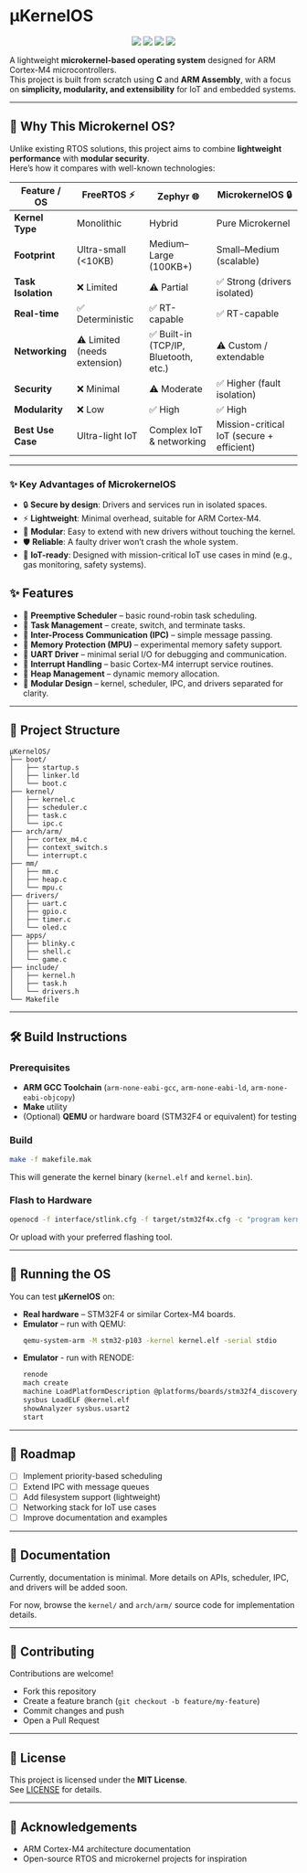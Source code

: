 # μKernelOS

<p align="center">
  <img src="https://img.shields.io/badge/ARM-Cortex--M4-blue?style=for-the-badge&logo=arm" />
  <img src="https://img.shields.io/badge/Microkernel-OS-green?style=for-the-badge" />
  <img src="https://img.shields.io/badge/Language-C%2FASM-orange?style=for-the-badge&logo=c" />
  <img src="https://img.shields.io/badge/License-MIT-yellow?style=for-the-badge" />
</p>

A lightweight **microkernel-based operating system** designed for ARM Cortex-M4 microcontrollers.  
This project is built from scratch using **C** and **ARM Assembly**, with a focus on **simplicity, modularity, and extensibility** for IoT and embedded systems.

---
## 🚀 Why This Microkernel OS?

Unlike existing RTOS solutions, this project aims to combine **lightweight performance** with **modular security**.  
Here’s how it compares with well-known technologies:

| Feature / OS        | FreeRTOS ⚡ | Zephyr 🌐 | MicrokernelOS 🔒 |
|---------------------|------------|-----------|------------------|
| **Kernel Type**     | Monolithic | Hybrid    | Pure Microkernel |
| **Footprint**       | Ultra-small (<10KB) | Medium–Large (100KB+) | Small–Medium (scalable) |
| **Task Isolation**  | ❌ Limited | ⚠️ Partial | ✅ Strong (drivers isolated) |
| **Real-time**       | ✅ Deterministic | ✅ RT-capable | ✅ RT-capable |
| **Networking**      | ⚠️ Limited (needs extension) | ✅ Built-in (TCP/IP, Bluetooth, etc.) | ⚠️ Custom / extendable |
| **Security**        | ❌ Minimal | ⚠️ Moderate | ✅ Higher (fault isolation) |
| **Modularity**      | ❌ Low     | ✅ High    | ✅ High |
| **Best Use Case**   | Ultra-light IoT | Complex IoT & networking | Mission-critical IoT (secure + efficient) |
---
### ✨ Key Advantages of MicrokernelOS
- 🔒 **Secure by design**: Drivers and services run in isolated spaces.  
- ⚡ **Lightweight**: Minimal overhead, suitable for ARM Cortex-M4.  
- 🔧 **Modular**: Easy to extend with new drivers without touching the kernel.  
- 🛡️ **Reliable**: A faulty driver won’t crash the whole system.  
- 📡 **IoT-ready**: Designed with mission-critical IoT use cases in mind (e.g., gas monitoring, safety systems).  

## ✨ Features

- 🔹 **Preemptive Scheduler** – basic round-robin task scheduling.  
- 🔹 **Task Management** – create, switch, and terminate tasks.  
- 🔹 **Inter-Process Communication (IPC)** – simple message passing.  
- 🔹 **Memory Protection (MPU)** – experimental memory safety support.  
- 🔹 **UART Driver** – minimal serial I/O for debugging and communication.  
- 🔹 **Interrupt Handling** – basic Cortex-M4 interrupt service routines.  
- 🔹 **Heap Management** – dynamic memory allocation.  
- 🔹 **Modular Design** – kernel, scheduler, IPC, and drivers separated for clarity.

---

## 📂 Project Structure

```
μKernelOS/
├── boot/
│   ├── startup.s
│   ├── linker.ld
│   └── boot.c
├── kernel/
│   ├── kernel.c
│   ├── scheduler.c
│   ├── task.c
│   └── ipc.c
├── arch/arm/
│   ├── cortex_m4.c
│   ├── context_switch.s
│   └── interrupt.c
├── mm/
│   ├── mm.c
│   ├── heap.c
│   └── mpu.c
├── drivers/
│   ├── uart.c
│   ├── gpio.c
│   ├── timer.c
│   └── oled.c
├── apps/
│   ├── blinky.c
│   ├── shell.c
│   └── game.c
├── include/
│   ├── kernel.h
│   ├── task.h
│   └── drivers.h
└── Makefile
```

---

## 🛠️ Build Instructions

### Prerequisites
- **ARM GCC Toolchain** (`arm-none-eabi-gcc`, `arm-none-eabi-ld`, `arm-none-eabi-objcopy`)  
- **Make** utility  
- (Optional) **QEMU** or hardware board (STM32F4 or equivalent) for testing  

### Build
```bash
make -f makefile.mak
```

This will generate the kernel binary (`kernel.elf` and `kernel.bin`).

### Flash to Hardware
```bash
openocd -f interface/stlink.cfg -f target/stm32f4x.cfg -c "program kernel.bin verify reset exit 0x08000000"
```

Or upload with your preferred flashing tool.

---

## 🚀 Running the OS

You can test **μKernelOS** on:  
- **Real hardware** – STM32F4 or similar Cortex-M4 boards.  
- **Emulator** – run with QEMU:  
  ```bash
  qemu-system-arm -M stm32-p103 -kernel kernel.elf -serial stdio
  ```
- **Emulator** - run with RENODE:
  ```bash
  renode
  mach create
  machine LoadPlatformDescription @platforms/boards/stm32f4_discovery.repl
  sysbus LoadELF @kernel.elf
  showAnalyzer sysbus.usart2
  start
  ```
---

## 📌 Roadmap

- [ ] Implement priority-based scheduling  
- [ ] Extend IPC with message queues  
- [ ] Add filesystem support (lightweight)  
- [ ] Networking stack for IoT use cases  
- [ ] Improve documentation and examples  

---

## 📖 Documentation

Currently, documentation is minimal. More details on APIs, scheduler, IPC, and drivers will be added soon.  

For now, browse the `kernel/` and `arch/arm/` source code for implementation details.

---

## 🤝 Contributing

Contributions are welcome!  
- Fork this repository  
- Create a feature branch (`git checkout -b feature/my-feature`)  
- Commit changes and push  
- Open a Pull Request  

---

## 📜 License

This project is licensed under the **MIT License**.  
See [LICENSE](LICENSE) for details.

---

## 🌟 Acknowledgements

- ARM Cortex-M4 architecture documentation  
- Open-source RTOS and microkernel projects for inspiration  
